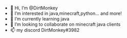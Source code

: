 - 👋 Hi, I’m @DirtMonkey
- 👀 I’m interested in java,minecraft,python... and more!
- 🌱 I’m currently learning java
- 💞️ I’m looking to collaborate on minecraft java clients
- 📫 my discord DirtMonkey#3982

<!---
DirtMonkey/DirtMonkey is a ✨ special ✨ repository because its `README.md` (this file) appears on your GitHub profile.
You can click the Preview link to take a look at your changes.
--->
